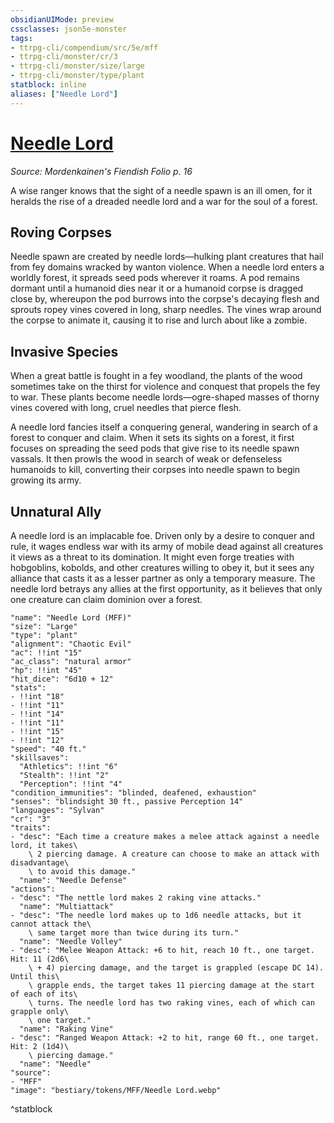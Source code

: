 ```yaml
---
obsidianUIMode: preview
cssclasses: json5e-monster
tags:
- ttrpg-cli/compendium/src/5e/mff
- ttrpg-cli/monster/cr/3
- ttrpg-cli/monster/size/large
- ttrpg-cli/monster/type/plant
statblock: inline
aliases: ["Needle Lord"]
---
```

# [Needle Lord](3-Compendium\CLI\bestiary\plant/needle-lord-mff.md)
*Source: Mordenkainen's Fiendish Folio p. 16*  

A wise ranger knows that the sight of a needle spawn is an ill omen, for it heralds the rise of a dreaded needle lord and a war for the soul of a forest.

## Roving Corpses

Needle spawn are created by needle lords—hulking plant creatures that hail from fey domains wracked by wanton violence. When a needle lord enters a worldly forest, it spreads seed pods wherever it roams. A pod remains dormant until a humanoid dies near it or a humanoid corpse is dragged close by, whereupon the pod burrows into the corpse's decaying flesh and sprouts ropey vines covered in long, sharp needles. The vines wrap around the corpse to animate it, causing it to rise and lurch about like a zombie.

## Invasive Species

When a great battle is fought in a fey woodland, the plants of the wood sometimes take on the thirst for violence and conquest that propels the fey to war. These plants become needle lords—ogre-shaped masses of thorny vines covered with long, cruel needles that pierce flesh.

A needle lord fancies itself a conquering general, wandering in search of a forest to conquer and claim. When it sets its sights on a forest, it first focuses on spreading the seed pods that give rise to its needle spawn vassals. It then prowls the wood in search of weak or defenseless humanoids to kill, converting their corpses into needle spawn to begin growing its army.

## Unnatural Ally

A needle lord is an implacable foe. Driven only by a desire to conquer and rule, it wages endless war with its army of mobile dead against all creatures it views as a threat to its domination. It might even forge treaties with hobgoblins, kobolds, and other creatures willing to obey it, but it sees any alliance that casts it as a lesser partner as only a temporary measure. The needle lord betrays any allies at the first opportunity, as it believes that only one creature can claim dominion over a forest.

```statblock
"name": "Needle Lord (MFF)"
"size": "Large"
"type": "plant"
"alignment": "Chaotic Evil"
"ac": !!int "15"
"ac_class": "natural armor"
"hp": !!int "45"
"hit_dice": "6d10 + 12"
"stats":
- !!int "18"
- !!int "11"
- !!int "14"
- !!int "11"
- !!int "15"
- !!int "12"
"speed": "40 ft."
"skillsaves":
  "Athletics": !!int "6"
  "Stealth": !!int "2"
  "Perception": !!int "4"
"condition_immunities": "blinded, deafened, exhaustion"
"senses": "blindsight 30 ft., passive Perception 14"
"languages": "Sylvan"
"cr": "3"
"traits":
- "desc": "Each time a creature makes a melee attack against a needle lord, it takes\
    \ 2 piercing damage. A creature can choose to make an attack with disadvantage\
    \ to avoid this damage."
  "name": "Needle Defense"
"actions":
- "desc": "The nettle lord makes 2 raking vine attacks."
  "name": "Multiattack"
- "desc": "The needle lord makes up to 1d6 needle attacks, but it cannot attack the\
    \ same target more than twice during its turn."
  "name": "Needle Volley"
- "desc": "Melee Weapon Attack: +6 to hit, reach 10 ft., one target. Hit: 11 (2d6\
    \ + 4) piercing damage, and the target is grappled (escape DC 14). Until this\
    \ grapple ends, the target takes 11 piercing damage at the start of each of its\
    \ turns. The needle lord has two raking vines, each of which can grapple only\
    \ one target."
  "name": "Raking Vine"
- "desc": "Ranged Weapon Attack: +2 to hit, range 60 ft., one target. Hit: 2 (1d4)\
    \ piercing damage."
  "name": "Needle"
"source":
- "MFF"
"image": "bestiary/tokens/MFF/Needle Lord.webp"
```
^statblock